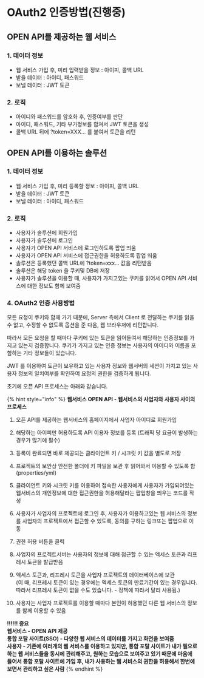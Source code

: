 # OAuth2 인증방법\(진행중\)

## OPEN API를 제공하는 웹 서비스

### 1. 데이터 정보

* 웹 서비스 가입 후, 미리 입력받을 정보 : 아이피, 콜백 URL 
* 받을 데이터 : 아이디, 패스워드 
* 보낼 데이터 : JWT 토큰

### 2. 로직

* 아이디와 패스워드를 암호화 후, 인증여부를 판단
* 아이디, 패스워드, 기타 부가정보를 합쳐서 JWT 토큰을 생성
* 콜백 URL 뒤에 ?token=XXX… 를 붙여서 토큰을 리턴

## OPEN API를 이용하는 솔루션

### 1. 데이터 정보

* 웹 서비스 가입 후, 미리 등록할 정보 : 아이피, 콜백 URL
* 받을 데이터 : JWT 토큰
* 보낼 데이터 : 아이디, 패스워드

### 2. 로직

* 사용자가 솔루션에 회원가입 
* 사용자가 솔루션에 로그인 
* 사용자가 OPEN API 서비스에 로그인하도록 팝업 띄움 
* 사용자가 OPEN API 서비스에 접근권한을 허용하도록 팝업 띄움 
* 솔루션은 등록했던 콜백 URL에 ?token=xxx… 값을 리턴받음 
* 솔루션은 해당 token 을 쿠키및 DB에 저장 
* 사용자가 솔루션을 이용할 때, 사용자가 가지고있는 쿠키를 읽어서 OPEN API 서비스에 대한 정보도 함께 보여줌





### 4. OAuth2 인증 사용방법

모든 요청이 쿠키와 함께 가기 때문에, Server 측에서 Client 로 전달하는 쿠키를 읽을 수 없고, 수정할 수 없도록 옵션을 준 다음, 웹 브라우저에 리턴합니다.

따라서 모든 요청을 할 때마다 쿠키에 있는 토큰을 읽어들여서 해당하는 인증정보를 가지고 있는지 검증합니다. 쿠키가 가지고 있는 인증 정보는 사용자의 아이디와 이름을 포함하는 기타 정보들이 있습니다.

JWT 를 이용하여 토큰이 보유하고 있는 사용자 정보와 웹서버의 세션이 가지고 있는 사용자 정보의 일치여부를 확인하여 요정의 권한을 검증하게 됩니다.

초기에 오픈 API 프로세스는 아래와 같습니다.

{% hint style="info" %}
**웹서비스 OPEN API - 웹서비스와 사업자와 사용자 사이의 프로세스**  
1. 오픈 API를 제공하는 웹서비스의 홈페이지에서 사업자 아이디로 회원가입  
  
2. 해당하는 아이피만 허용하도록 API 이용자 정보를 등록 \(트래픽 당 요금이 발생하는 경우가 많기에 필수\)  
  
3. 등록이 완료되면 바로 제공되는 클라이언트 키 / 시크릿 키 값을 별도로 저장  
  
4. 프로젝트의 보안상 안전한 폴더에 키 파일을 보관 후 읽어와서 이용할 수 있도록 함 \(properties/yml\)  
  
5. 클라이언트 키와 시크릿 키를 이용하여 접속한 사용자에게 사용자가 가입되어있는 웹서비스의 개인정보에 대한 접근권한을 허용해달라는 팝업창을 띄우는 코드를 작성  
  
6. 사용자가 사업자의 프로젝트에 로그인 후, 사용자가 이용하고있는 웹 서비스의 정보를 사업자의 프로젝트에서 접근할 수 있도록, 동의를 구하는 링크또는 팝업으로 이동  
  
7. 권한 허용 버튼을 클릭  
  
8. 사업자의 프로젝트서버는 사용자의 정보에 대해 접근할 수 있는 엑세스 토큰과 리프레시 토큰을 발급받음  
  
9. 엑세스 토큰과, 리프레시 토큰을 사업자 프로젝트의 데이터베이스에 보관  
\(이 때, 리프레시 토큰이 있는 경우에는 엑세스 토큰의 만료기간이 있는 경우입니다. 따라서 리프레시 토큰이 없을 수도 있습니다. - 정책에 따라서 달리 사용됨.\)  
  
10. 사용자는 사업자 프로젝트를 이용할 때마다 본인이 허용했던 다른 웹 서비스의 정보를 함께 이용할 수 있음  
  
**!!!!!! 중요  
웹서비스 - OPEN API 제공  
통합 포탈 사이트\(SSO\) - 다양한 웹 서비스의 데이터를 가지고 화면을 보여줌  
사용자 - 기존에 여러개의 웹 서비스를 이용하고 있지만, 통합 포탈 사이트가 내가 필요로하는 웹 서비스들을 동시에 관리해주고, 원하는 모습으로 보여주고 있기 때문에 마음에 들어서 통합 포탈 사이트에 가입 후, 내가 사용하는 웹 서비스의 권한을 허용해서 한번에 보면서 관리하고 싶은 사람**
{% endhint %}



